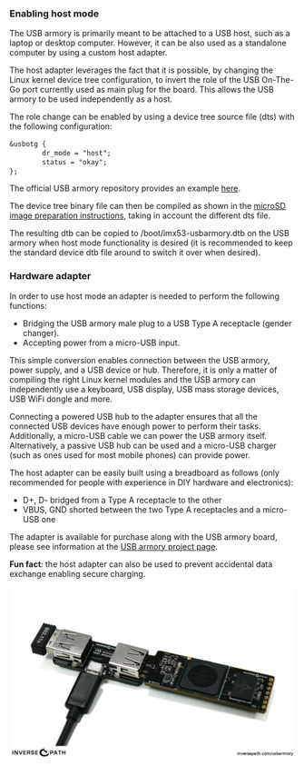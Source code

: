 ### Enabling host mode

The USB armory is primarily meant to be attached to a USB host, such as a
laptop or desktop computer. However, it can be also used as a standalone
computer by using a custom host adapter.

The host adapter leverages the fact that it is possible, by changing the Linux
kernel device tree configuration, to invert the role of the USB On-The-Go port
currently used as main plug for the board. This allows the USB armory to be used
independently as a host.

The role change can be enabled by using a device tree source file (dts) with the following configuration:

```
&usbotg {
        dr_mode = "host";
        status = "okay";
};
```

The official USB armory repository provides an example [here](https://github.com/inversepath/usbarmory/blob/master/software/kernel_conf/imx53-usbarmory-host.dts).

The device tree binary file can then be compiled as shown in the [microSD image preparation instructions](https://github.com/inversepath/usbarmory/wiki/Preparing-a-bootable-image), taking in account the different dts file.

The resulting dtb can be copied to /boot/imx53-usbarmory.dtb on the USB armory when host mode functionality is desired (it is recommended to keep the standard device dtb file around to switch it over when desired).

### Hardware adapter

In order to use host mode an adapter is needed to perform the following functions:

 * Bridging the USB armory male plug to a USB Type A receptacle (gender changer).
 * Accepting power from a micro-USB input.

This simple conversion enables connection between the USB armory, power supply,
and a USB device or hub. Therefore, it is only a matter of compiling the right
Linux kernel modules and the USB armory can independently use a keyboard, USB
display, USB mass storage devices, USB WiFi dongle and more.

Connecting a powered USB hub to the adapter ensures that all the connected USB
devices have enough power to perform their tasks. Additionally, a micro-USB
cable we can power the USB armory itself. Alternatively, a passive USB hub can
be used and a micro-USB charger (such as ones used for most mobile phones) can
provide power.

The host adapter can be easily built using a breadboard as follows (only
recommended for people with experience in DIY hardware and electronics):

  * D+, D- bridged from a Type A receptacle to the other
  * VBUS, GND shorted between the two Type A receptacles and a micro-USB one

The adapter is available for purchase along with the USB armory
board, please see information at the [USB armory project page](https://inversepath.com/usbarmory).

**Fun fact**: the host adapter can also be used to prevent accidental data exchange enabling secure charging.

![USB armory host adapter](images/armory-mark-one-host-adapter.jpg)
